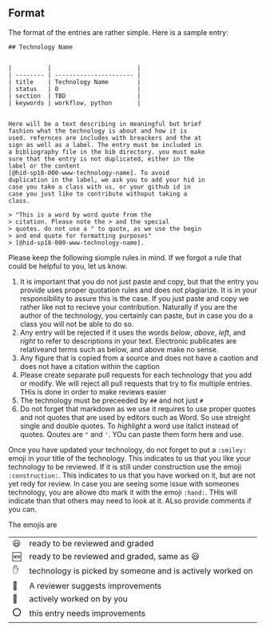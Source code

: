 ## Format

The format of the entries are rather simple. Here is a
sample entry:

```
## Technology Name


|          |                        |
| -------- | ---------------------- |
| title    | Technology Name        | 
| status   | 0                      |
| section  | TBD                    |
| keywords | workflow, python       |


Here will be a text describing in meaningful but brief
fashion what the technology is about and how it is
used. refernces are includes with breackers and the at
sign as well as a label. The entry must be included in
a bibliography file in the bib directory. you must make
sure that the entry is not duplicated, either in the
label or the content
[@hid-sp18-000-www-technology-name]. To avoid
duplication in the label, we ask you to add your hid in
case you take a class with us, or your github id in
case you just like to contribute withoput taking a
class.

> "This is a word by word quote from the
> citation. Please note the > and the special
> quotes. do not use a " to quote, as we use the begin
> and end quote for formatting purposes"
> [@hid-sp18-000-www-technology-name].

```

Please keep the following siomple rules in mind. If we
forgot a rule that could be helpful to you, let us know.

1. It is important that you do not just paste and copy,
   but that the entry you provide uses proper quotation
   rules and does not plagiarize. It is in your
   responsibility to assure this is the case.  If you
   just paste and copy we rather like not to recieve
   your contribution. Naturally if you are the author of
   the technology, you certainly can paste, but in case
   you do a class you will not be able to do so.
2. Any entry will be rejected if it uses the words
   *below*, *above*, *left*, and *right* to refer to
   descriptions in your text.  Electronic
   publicates are relativeand terms such as below, and
   above make no sense.
3. Any figure that is copied from a source and does not
   have a caotion and does not have a citation within
   the caption
4. Please create separate pull requests for each
   technology that you add or modify. We will reject all
   pull requests that try to fix multiple entries. THis
   is done in order to make reviews easier
5. The technology must be preceeded by  `##` and not
   just `#`
6. Do not forget that markdown as we use it requires to 
   use proper quotes and not quotes that are used by editors 
   such as Word. So use streight single and double quotes. 
   To *highlight* a word use italict instead of quotes. 
   Qoutes are `"` and `'`. YOu can paste them form here and 
   use.

Once you have updated your technology, do not forget to
put a `:smiley:` emoji in your title of the
technology. This indicates to us that you like your
technology to be reviewed. If it is still under
construction use the emoji `:construction:`. This
indicates to us that you have worked on it, but are not
yet redy for review. In case you are seeing some issue
with someones technology, you are allowe dto mark it
with the emoji `:hand:`. THis will indicate than that
others may need to look at it. ALso provide comments if
you can.

The emojis are

|      |      |
| ---- | ---- |
| :smiley: |  ready to be reviewed and graded |
| :new: |  ready to be reviewed and graded, same as :smiley: |
| :hand: | technology is picked by someone and is actively worked on |
| :wave: | A reviewer suggests improvements |
| :construction: | actively worked on by you |
| :o: | this entry needs improvements |




